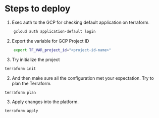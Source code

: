 # Steps to deploy

1.  Exec auth to the GCP for checking default application on terraform.

```sh
    gcloud auth application-default login
```
2. Export the variable for GCP Project ID

```sh
    export TF_VAR_project_id="<project-id-name>"
```

3. Try initialize the project

```sh
terraform init
```

2. And then make sure all the configuration met your expectation. Try to plan the Terraform.

```sh
terraform plan
```

3. Apply changes into the platform.

```sh
terraform apply
```